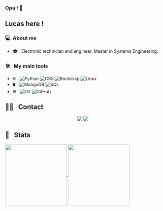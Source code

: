 ### Opa ! 👋

## Lucas here !

### 💻 &nbsp;About me

- 🎓 &nbsp; Electronic technician and engineer. Master in Systems Engineering.


### 🛠 &nbsp; My main tools

- 🌐 &nbsp;
  ![Python](https://img.shields.io/badge/-python-333333?style=flat&logo=python)
  ![CSS](https://img.shields.io/badge/-CSS-333333?style=flat&logo=CSS3&logoColor=1572B6)
  ![Bootstrap](https://img.shields.io/badge/-Bootstrap-333333?style=flat&logo=bootstrap&logoColor=563D7C)
  ![Linux](https://img.shields.io/badge/-Linux-333333?style=flat&logo=linux&logoColor=563D7C)
- 🛢 &nbsp;
  ![MongoDB](https://img.shields.io/badge/-MongoDB-333333?style=flat&logo=mongodb)
  ![SQL](https://img.shields.io/badge/-SQL-333333?style=flat&logo=SQL)
- ⚙️ &nbsp;
  ![Git](https://img.shields.io/badge/-Git-333333?style=flat&logo=git)
  ![GitHub](https://img.shields.io/badge/-GitHub-333333?style=flat&logo=github)
 

##  🤝🏻 &nbsp; Contact

<p align="center">
<a href="https://lucasbral.github.io/home/"><img src="https://img.shields.io/badge/-https://lucasbral.github.io/-3423A6?style=flat-square&logo=Google-Chrome&logoColor=white"/></a>
<a href="https://www.linkedin.com/in/lucasbral/"><img src="https://img.shields.io/badge/-Lucas%20Sobral-0077B5?style=flat-square&logo=Linkedin&logoColor=white"/></a>

## 🔧 &nbsp; Stats


  <a href="https://github.com/lucasbral/github-readme-stats">
  <img height=200 align="center" src="https://github-readme-stats.vercel.app/api?username=lucasbral&show_icons=true&theme=radical" />
</a>
<a href="https://github.com/lucasbral/convoychat">
  <img height=200 align="center" src="https://github-readme-stats.vercel.app/api/top-langs?username=lucasbral&layout=compact&langs_count=8&card_width=320&theme=radical" />
</a>
